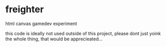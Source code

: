 # freighter
html canvas gamedev experiment

this code is ideally not used outside of this project, please dont just yoink the whole thing, that would be apprecieated...
